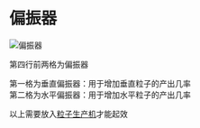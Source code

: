 # 偏振器

![偏振器](https://gzassets.cn/minecraft/plugin/slimefun/wiki/addons/images/transc-endence/page.png ':size=25%')  

第四行前两格为偏振器  

第一格为垂直偏振器：用于增加垂直粒子的产出几率  
第二格为水平偏振器：用于增加水平粒子的产出几率  

以上需要放入[粒子生产机](./Quirp-Oscillator)才能起效
